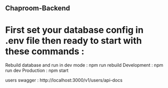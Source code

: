 ## Chaproom-Backend

# First set your database config in .env file then ready to start with these commands :

Rebuild database and run in dev mode : npm run rebuild
Development : npm run dev
Production : npm start

users swagger : http://localhost:3000/v1/users/api-docs
